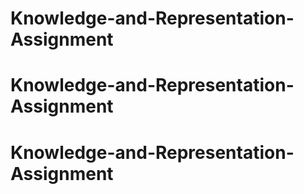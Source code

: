 # Knowledge-and-Representation-Assignment
# Knowledge-and-Representation-Assignment
# Knowledge-and-Representation-Assignment
